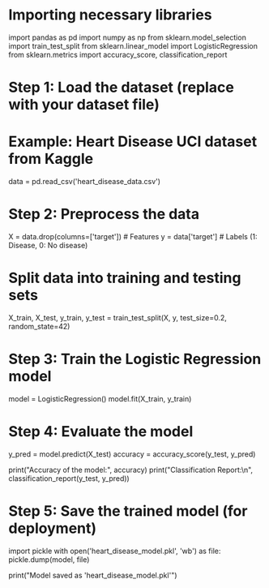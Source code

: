 # Importing necessary libraries
import pandas as pd
import numpy as np
from sklearn.model_selection import train_test_split
from sklearn.linear_model import LogisticRegression
from sklearn.metrics import accuracy_score, classification_report

# Step 1: Load the dataset (replace with your dataset file)
# Example: Heart Disease UCI dataset from Kaggle
data = pd.read_csv('heart_disease_data.csv')

# Step 2: Preprocess the data
X = data.drop(columns=['target'])  # Features
y = data['target']  # Labels (1: Disease, 0: No disease)

# Split data into training and testing sets
X_train, X_test, y_train, y_test = train_test_split(X, y, test_size=0.2, random_state=42)

# Step 3: Train the Logistic Regression model
model = LogisticRegression()
model.fit(X_train, y_train)

# Step 4: Evaluate the model
y_pred = model.predict(X_test)
accuracy = accuracy_score(y_test, y_pred)

print("Accuracy of the model:", accuracy)
print("Classification Report:\n", classification_report(y_test, y_pred))

# Step 5: Save the trained model (for deployment)
import pickle
with open('heart_disease_model.pkl', 'wb') as file:
    pickle.dump(model, file)

print("Model saved as 'heart_disease_model.pkl'")

